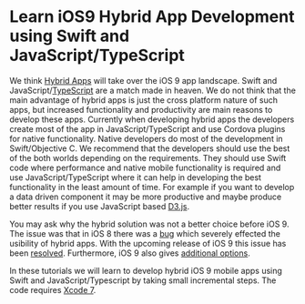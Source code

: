 # Learn iOS9 Hybrid App Development using Swift and JavaScript/TypeScript
We think [Hybrid Apps](http://developer.telerik.com/featured/what-is-a-hybrid-mobile-app/) will take over the iOS 9 app landscape. Swift and JavaScript/[TypeScript](https://github.com/ziaukhan/learn-typescript) are a match made in heaven. We do not think that the main advantage of hybrid apps is just the cross platform nature of such apps, but increased functionality and productivity are main reasons to develop these apps. Currently when developing hybrid apps the developers create most of the app in JavaScript/TypeScript and use Cordova plugins for native functionality. Native developers do most of the development in Swift/Objective C. We recommend that the developers should use the best of the both worlds depending on the requirements. They should use Swift code where performance and native mobile functionality is required and use JavaScript/TypeScript where it can help in developing the best functionality in the least amount of time. For example if you want to develop a data driven component it may be more productive and maybe produce better results if you use JavaScript based [D3.js](http://d3js.org/).

You may ask why the hybrid solution was not a better choice before iOS 9. The issue was that in iOS 8 there was a [bug](http://forum.ionicframework.com/t/cordova-support-for-wkwebview-in-ios8/10480) which severely effected the usibility of hybrid apps. With the upcoming release of iOS 9 this issue has been [resolved](https://twitter.com/wkwebview/status/613448365456490496). Furthermore, iOS 9 also gives [additional options](http://www.macstories.net/stories/ios-9-and-safari-view-controller-the-future-of-web-views/).

In these tutorials we will learn to develop hybrid iOS 9 mobile apps using Swift and JavaScript/Typescript by taking small incremental steps. The code requires [Xcode 7](https://developer.apple.com/xcode/downloads/).

   
